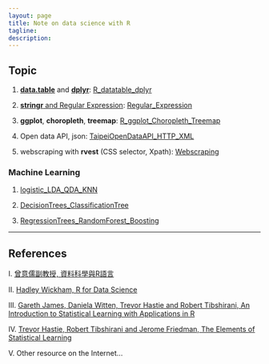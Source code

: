 ```yaml
---
layout: page
title: Note on data science with R
tagline: 
description: 
---
```



## Topic

1. [**data.table**](https://github.com/Rdatatable/data.table/wiki/Benchmarks-%3A-Grouping) and [**dplyr**](https://dplyr.tidyverse.org/): 
[R_datatable_dplyr](https://github.com/oicjacky/R-code/blob/master/R_datatable_dplyr.R) 

2. [**stringr** and Regular Expression](https://stringr.tidyverse.org/articles/regular-expressions.html):
[Regular_Expression](https://oicjacky.github.io/R_code/Regular_Expression.html)

3. **ggplot**, **choropleth**, **treemap**:
[R_ggplot_Choropleth_Treemap](https://oicjacky.github.io/R_code/R_ggplot_Choropleth_Treemap.html)

4. Open data API, json:
[TaipeiOpenDataAPI_HTTP_XML](https://oicjacky.github.io/R_code/TaipeiOpenDataAPI_HTTP_XML.html)

5. webscraping with **rvest** (CSS selector, Xpath):
[Webscraping](https://oicjacky.github.io/R_code/Webscraping.html)

### Machine Learning

1. [logistic_LDA_QDA_KNN](https://oicjacky.github.io/R_code/ML/logistic_LDA_QDA_KNN.html)

2. [DecisionTrees_ClassificationTree](https://oicjacky.github.io/R_code/ML/DecisionTrees_ClassificationTree.html)

3. [RegressionTrees_RandomForest_Boosting](https://oicjacky.github.io/R_code/ML/RegressionTrees_RandomForest_Boosting.html)

---

## References 

I. [曾意儒副教授, 資料科學與R語言](https://yijutseng.github.io/DataScienceRBook/) 

II. [Hadley Wickham, R for Data Science](https://r4ds.had.co.nz/) 

III. [Gareth James, Daniela Witten, Trevor Hastie and Robert Tibshirani, An Introduction to Statistical Learning with Applications in R](http://faculty.marshall.usc.edu/gareth-james/ISL/)

IV. [Trevor Hastie, Robert Tibshirani and Jerome Friedman, The Elements of Statistical Learning](https://web.stanford.edu/~hastie/Papers/ESLII.pdf)

V. Other resource on the Internet...

